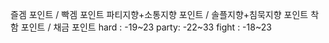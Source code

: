 즐겜 포인트 / 빡겜 포인트
파티지향+소통지향 포인트 / 솔플지향+침묵지향 포인트
착함 포인트 / 채금 포인트
hard : -19~23
party: -22~33
fight : -18~23
